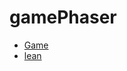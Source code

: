 # gamePhaser

* [Game](https://yupeng123.github.io/gamePhaser/)
* [lean](https://yupeng123.github.io/gamePhaser/learn/)



